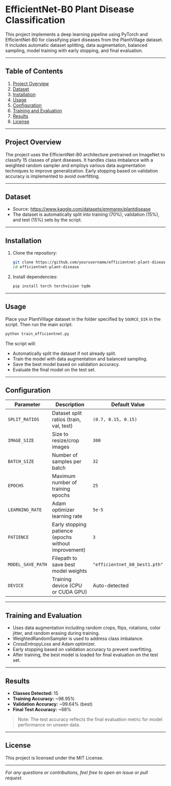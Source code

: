 
# EfficientNet-B0 Plant Disease Classification

This project implements a deep learning pipeline using PyTorch and EfficientNet-B0 for classifying plant diseases from the PlantVillage dataset. It includes automatic dataset splitting, data augmentation, balanced sampling, model training with early stopping, and final evaluation.

---

## Table of Contents
1. [Project Overview](#project-overview)  
2. [Dataset](#dataset)  
3. [Installation](#installation)  
4. [Usage](#usage)  
5. [Configuration](#configuration)  
6. [Training and Evaluation](#training-and-evaluation)  
7. [Results](#results)  
8. [License](#license)  

---

## Project Overview

The project uses the EfficientNet-B0 architecture pretrained on ImageNet to classify 15 classes of plant diseases. It handles class imbalance with a weighted random sampler and employs various data augmentation techniques to improve generalization. Early stopping based on validation accuracy is implemented to avoid overfitting.

---

## Dataset

- Source: https://www.kaggle.com/datasets/emmarex/plantdisease
- The dataset is automatically split into training (70%), validation (15%), and test (15%) sets by the script.

---

## Installation

1. Clone the repository:
   ```bash
   git clone https://github.com/yourusername/efficientnet-plant-disease.git
   cd efficientnet-plant-disease
   ```

2. Install dependencies:
   ```bash
   pip install torch torchvision tqdm
   ```

---

## Usage

Place your PlantVillage dataset in the folder specified by `SOURCE_DIR` in the script. Then run the main script:

```bash
python train_efficientnet.py
```

The script will:
- Automatically split the dataset if not already split.
- Train the model with data augmentation and balanced sampling.
- Save the best model based on validation accuracy.
- Evaluate the final model on the test set.

---

## Configuration

| Parameter        | Description                                   | Default Value                        |
|------------------|-----------------------------------------------|------------------------------------|
| `SPLIT_RATIOS`   | Dataset split ratios (train, val, test)        | `(0.7, 0.15, 0.15)`                |
| `IMAGE_SIZE`     | Size to resize/crop images                      | `300`                              |
| `BATCH_SIZE`     | Number of samples per batch                      | `32`                               |
| `EPOCHS`         | Maximum number of training epochs                | `25`                               |
| `LEARNING_RATE`  | Adam optimizer learning rate                     | `5e-5`                             |
| `PATIENCE`       | Early stopping patience (epochs without improvement) | `3`                                |
| `MODEL_SAVE_PATH`| Filepath to save best model weights             | `"efficientnet_b0_best1.pth"`      |
| `DEVICE`         | Training device (CPU or CUDA GPU)                 | Auto-detected                      |

---

## Training and Evaluation

- Uses data augmentation including random crops, flips, rotations, color jitter, and random erasing during training.
- WeightedRandomSampler is used to address class imbalance.
- CrossEntropyLoss and Adam optimizer.
- Early stopping based on validation accuracy to prevent overfitting.
- After training, the best model is loaded for final evaluation on the test set.

---

## Results

- **Classes Detected:** 15  
- **Training Accuracy:** ~98.95%  
- **Validation Accuracy:** ~99.64% (best)  
- **Final Test Accuracy:** ~68%  

> Note: The test accuracy reflects the final evaluation metric for model performance on unseen data.

---

## License

This project is licensed under the MIT License.

---

*For any questions or contributions, feel free to open an issue or pull request.*

